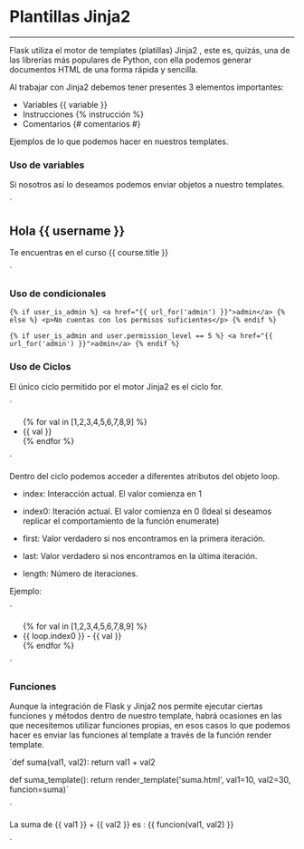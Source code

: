 # Plantillas Jinja2

---

Flask utiliza el motor de templates (platillas) Jinja2 , este es, quizás, una de las librerías más populares de Python, con ella podemos generar documentos HTML de una forma rápida y sencilla.

Al trabajar con Jinja2 debemos tener presentes 3 elementos importantes:


- Variables {{ variable }}
- Instrucciones {% instrucción %}
- Comentarios {# comentarios #}

Ejemplos de lo que podemos hacer en nuestros templates.

### Uso de variables

Si nosotros así lo deseamos podemos enviar objetos a nuestro templates.

`<h2>Hola {{ username }} </h2>
<p>
    Te encuentras en el curso {{ course.title }}
</p>`


### Uso de condicionales

`{% if user_is_admin %}
    <a href="{{ url_for('admin') }}">admin</a>
{% else %}
    <p>No cuentas con los permisos suficientes</p>
{% endif %}`


`{% if user_is_admin and user.permission_level == 5 %}
    <a href="{{ url_for('admin') }}">admin</a>
{% endif %}`


### Uso de Ciclos

El único ciclo permitido por el motor Jinja2 es el ciclo for.

`<ul>
    {% for val in [1,2,3,4,5,6,7,8,9] %}
        <li> {{ val }} </li>
    {% endfor %}
</ul>`

Dentro del ciclo podemos acceder a diferentes atributos del objeto loop.


- index: Interacción actual. El valor comienza en 1

- index0: Iteración actual. El valor comienza en 0 (Ideal si deseamos replicar el comportamiento de la función enumerate)

- first: Valor verdadero si nos encontramos en la primera iteración.

- last: Valor verdadero si nos encontramos en la última iteración.

- length: Número de iteraciones.

Ejemplo:

`<ul>
    {% for val in [1,2,3,4,5,6,7,8,9] %}
        <li> {{ loop.index0 }} - {{ val }} </li>
    {% endfor %}
</ul>`

### Funciones

Aunque la integración de Flask y Jinja2 nos permite ejecutar ciertas funciones y métodos dentro de nuestro template, habrá ocasiones en las que necesitemos utilizar funciones propias, en esos casos lo que podemos hacer es enviar las funciones al template a través de la función render template.

`def suma(val1, val2):
    return val1 + val2

def suma_template():
    return render_template('suma.html', val1=10, val2=30, funcion=suma)`


`<p>
La suma de {{ val1 }} + {{ val2 }} es : {{ funcion(val1, val2) }}
</p>`



